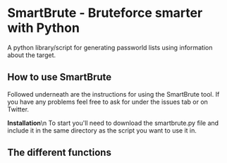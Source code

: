 # SmartBrute - Bruteforce smarter with Python
A python library/script for generating passworld lists using information about the target.

## How to use SmartBrute
Followed underneath are the instructions for using the SmartBrute tool. If you have any problems feel free to ask for under the issues tab or on Twitter. 

**Installation**\n
To start you'll need to download the smartbrute.py file and include it in the same directory as the script you want to use it in. 

## The different functions
